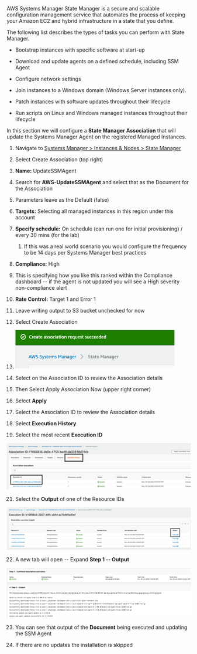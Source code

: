 AWS Systems Manager State Manager is a secure and scalable configuration management service that automates the process of keeping your Amazon EC2 and hybrid infrastructure in a state that you define.

The following list describes the types of tasks you can perform with State Manager.

* Bootstrap instances with specific software at start-up

* Download and update agents on a defined schedule, including SSM Agent

* Configure network settings

* Join instances to a Windows domain (Windows Server instances only).

* Patch instances with software updates throughout their lifecycle

* Run scripts on Linux and Windows managed instances throughout their lifecycle

In this section we will configure a **State Manager Association** that will update the Systems Manager Agent on the registered Managed Instances.  

1.  Navigate to [Systems Manager \> Instances & Nodes \> State
    Manager](https://console.aws.amazon.com/systems-manager/state-manager)

2. Select Create Association (top right)

3. **Name:** UpdateSSMAgent

4. Search for **AWS-UpdateSSMAgent** and select that as the Document
    for the Association

5. Parameters leave as the Default (false)

6. **Targets:** Selecting all managed instances in this region under this
    account

7. **Specify schedule:** On schedule (can run one for initial
    provisioning) / every 30 mins (for the lab)

   1. If this was a real world scenario you would configure the frequency to be 14 days per Systems Manager best practices

8. **Compliance:** High

9.  This is specifying how you like this ranked within the Compliance
    dashboard -- if the agent is not updated you will see a High
    severity non-compliance alert

10. **Rate Control:** Target 1 and Error 1

11. Leave writing output to S3 bucket unchecked for now

12. Select Create Association

13. ![](./media/image10.png)

14. Select on the Association ID to review the Association details

15. Then Select Apply Association Now (upper right corner)

16. Select **Apply**

17. Select the Association ID to review the Association details

18. Select **Execution History**

19. Select the most recent **Execution ID**

![](./media/image11.png)

21. Select the **Output** of one of the Resource IDs

![](./media/image12.png)

22. A new tab will open -- Expand **Step 1 -- Output**

![](./media/image13.png)

23. You can see that output of the **Document** being executed and
    updating the SSM Agent

24. If there are no updates the installation is skipped
